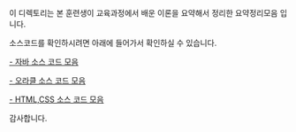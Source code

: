   
이 디렉토리는 본 훈련생이 교육과정에서 배운 이론을 요약해서 정리한 요약정리모음 입니다.  
  
소스코드를 확인하시려면 아래에 들어가서 확인하실 수 있습니다.
  
   
[- 자바 소스 코드 모음](https://github.com/Alipheese16th/webPro/tree/main/source/01_Java)
  
[- 오라클 소스 코드 모음](https://github.com/Alipheese16th/webPro/tree/main/source/02_DBMS)
  
[- HTML,CSS 소스 코드 모음](https://github.com/Alipheese16th/webPro/tree/main/source/03_HTML_CSS)


감사합니다. 


